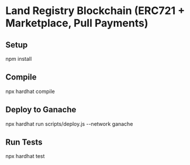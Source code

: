 # Land Registry Blockchain (ERC721 + Marketplace, Pull Payments)


## Setup
npm install


## Compile
npx hardhat compile


## Deploy to Ganache
npx hardhat run scripts/deploy.js --network ganache


## Run Tests
npx hardhat test